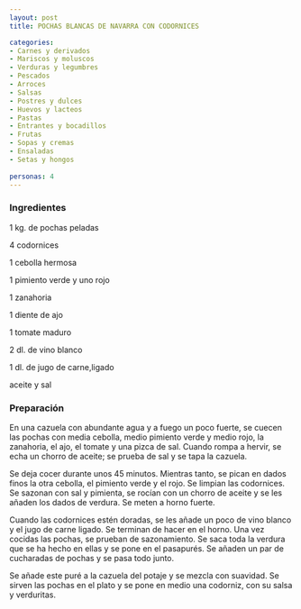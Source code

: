 ```yaml
---
layout: post
title: POCHAS BLANCAS DE NAVARRA CON CODORNICES

categories:
- Carnes y derivados
- Mariscos y moluscos
- Verduras y legumbres
- Pescados
- Arroces
- Salsas
- Postres y dulces
- Huevos y lacteos
- Pastas
- Entrantes y bocadillos
- Frutas
- Sopas y cremas
- Ensaladas
- Setas y hongos
 
personas: 4 
---
```


<h3>Ingredientes</h3>
1 kg. de pochas peladas

4 codornices

1 cebolla hermosa

1 pimiento verde y uno rojo

1 zanahoria

1 diente de ajo

1 tomate maduro

2 dl. de vino blanco

1 dl. de jugo de carne,ligado

aceite y sal

<h3>Preparación</h3>
En una cazuela con abundante agua y a fuego un poco fuerte, se cuecen las pochas con media cebolla, medio pimiento verde y medio rojo, la zanahoria, el ajo, el tomate y una pizca de sal. Cuando rompa a hervir, se echa un chorro de aceite; se prueba de sal y se tapa la cazuela.

Se deja cocer durante unos 45 minutos. Mientras tanto, se pican en dados finos la otra cebolla, el pimiento verde y el rojo. Se limpian las codornices. Se sazonan con sal y pimienta, se rocían con un chorro de aceite y se les añaden los dados de verdura. Se meten a horno fuerte.

Cuando las codornices estén doradas, se les añade un poco de vino blanco y el jugo de carne ligado. Se terminan de hacer en el horno. Una vez cocidas las pochas, se prueban de sazonamiento. Se saca toda la verdura que se ha hecho en ellas y se pone en el pasapurés. Se añaden un par de cucharadas de pochas y se pasa todo junto.

Se añade este puré a la cazuela del potaje y se mezcla con suavidad. Se sirven las pochas en el plato y se pone en medio una codorniz, con su salsa y verduritas.

